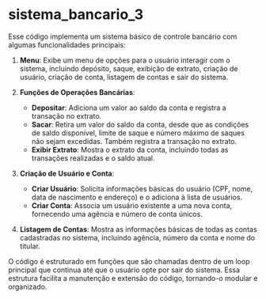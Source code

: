 # sistema_bancario_3

Esse código implementa um sistema básico de controle bancário com algumas funcionalidades principais:

1. **Menu**: Exibe um menu de opções para o usuário interagir com o sistema, incluindo depósito, saque, exibição de extrato, criação de usuário, criação de conta, listagem de contas e sair do sistema.

2. **Funções de Operações Bancárias**:
   - **Depositar**: Adiciona um valor ao saldo da conta e registra a transação no extrato.
   - **Sacar**: Retira um valor do saldo da conta, desde que as condições de saldo disponível, limite de saque e número máximo de saques não sejam excedidas. Também registra a transação no extrato.
   - **Exibir Extrato**: Mostra o extrato da conta, incluindo todas as transações realizadas e o saldo atual.
   
3. **Criação de Usuário e Conta**:
   - **Criar Usuário**: Solicita informações básicas do usuário (CPF, nome, data de nascimento e endereço) e o adiciona à lista de usuários.
   - **Criar Conta**: Associa um usuário existente a uma nova conta, fornecendo uma agência e número de conta únicos.

4. **Listagem de Contas**: Mostra as informações básicas de todas as contas cadastradas no sistema, incluindo agência, número da conta e nome do titular.

O código é estruturado em funções que são chamadas dentro de um loop principal que continua até que o usuário opte por sair do sistema. Essa estrutura facilita a manutenção e extensão do código, tornando-o modular e organizado.
